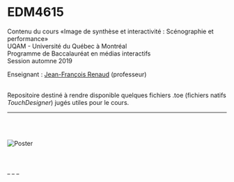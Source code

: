 EDM4615
=======

Contenu du cours «Image de synthèse et interactivité : Scénographie et performance»<br>
UQAM - Université du Québec à Montréal<br>
Programme de Baccalauréat en médias interactifs<br>
Session automne 2019

Enseignant : <a href="mailto:renaud.jean-francois@uqam.ca">Jean-François Renaud</a> (professeur)

<br>
Repositoire destiné à rendre disponible quelques fichiers .toe (fichiers natifs <i>TouchDesigner</i>) jugés utiles pour le cours.<br>

_ _ _

<br>
<br>

![Poster](https://dl.dropboxusercontent.com/s/akv0k950foy7il9/rendu_particules.jpg
"Rendu tiré d’une animation de particules dans TouchDesigner")

<br>
<br>
_ _ _